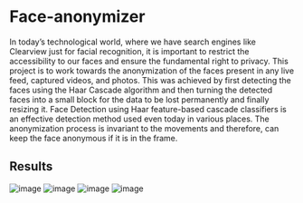 # Face-anonymizer

In today’s technological world, where we have search engines like Clearview just for facial
recognition, it is important to restrict the accessibility to our faces and ensure the
fundamental right to privacy. This project is to work towards the anonymization of the faces
present in any live feed, captured videos, and photos. This was achieved by first detecting
the faces using the Haar Cascade algorithm and then turning the detected faces into a small
block for the data to be lost permanently and finally resizing it. Face Detection using Haar
feature-based cascade classifiers is an effective detection method used even today in various
places. The anonymization process is invariant to the movements and therefore, can keep
the face anonymous if it is in the frame.

## Results

![image](https://user-images.githubusercontent.com/94932358/169161313-a3587e28-4c00-4269-bb1d-b24caf64fe8d.png)
![image](https://user-images.githubusercontent.com/94932358/169161325-aa322fa0-5502-4bc6-8eb8-9f5a22e6f39a.png)
![image](https://user-images.githubusercontent.com/94932358/169161340-be738a23-6007-4255-884f-79e5e422de14.png)
![image](https://user-images.githubusercontent.com/94932358/169161364-022eb354-82e9-4606-869a-45bdf3be91fb.png)

